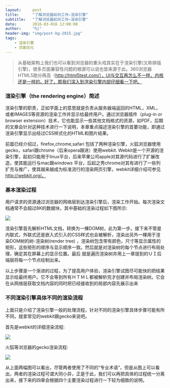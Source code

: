 ```yaml
---
layout:     post
title:      "了解浏览器如何工作—渲染引擎"
subtitle:   "了解浏览器如何工作—渲染引擎"
date:       2016-03-016 12:00:00
author:     "hj"
header-img: "img/post-bg-2015.jpg"
tags:
    - 渲染引擎
    - 页面优化
---
```


> 从基础架构上我们也可以看到浏览器的重头戏其实在于渲染引擎(又称排版引擎)，很多页面兼容性问题的根源可以说也皆来源于此。360浏览器HTML5跑分再高（http://html5test.com/），UI与交互再怎么不一样，内核还是一样的。好了，那我们深入到渲染引擎内部仔细看一下吧。

### 渲染引擎（the rendering engine）简述

渲染引擎的职责，正如字面上的意思就是负责从服务器端返回的HTML，XML，或者IMAGES等资源的渲染工作并显示给最终用户。通过浏览器插件（plug-in or browser extension）技术，它也能显示一些其他文档格式的资源，如PDF，后期的文章会针对这种技术进行一下说明，本章重点描述渲染引擎的首要功能，即通过渲染引擎显示出经过CSS样式化的HTML和图片结果。

前面已经介绍过，firefox,chrome,safari 包括了两种渲染引擎，火狐浏览器使用gecko，safari跟chrome（后来opera跟进）使用webkit. Webkit是一个开源的渲染引擎，起初只能用于linux平台，后来苹果公司apple对其源代码进行了扩展改造，使其能运行与mac跟windows 平台，后起之秀chrome对其有进行了一些列扩充与推广，使其越来越成为标准流行的渲染网页引擎，webkit详细介绍可参见 http://webkit.org/。

### 基本渲染过程

用户请求的资源通过浏览器的网络层到达渲染引擎后，渲染工作开始。每次渲染文档通常不会超过8K的数据块，其中基础的渲染过程如下图所示: 

![](http://s3.51cto.com/wyfs01/M01/32/B5/wKioJlKMTaXAjNhMAAAsKcj70g0019.jpg)

渲染引擎首先解析HTML文档，转换为一棵DOM树，此为第一步。接下来不管是内联式，外联式还是嵌入式引入的CSS样式也会被解析，渲染出另外一棵用于渲染DOM树的树-渲染树(render tree) ，渲染树包含带有颜色，尺寸等显示属性的矩形，这些矩形的顺序与显示顺序一致。然后就是对渲染树的每个节点进行布局处理，确定其在屏幕上的显示位置。最后 就是遍历渲染树并用上一章提到的ＵＩ后端层将每一个节点绘制出来。

以上步骤是一个渐进的过程，为了提高用户体验，渲染引擎试图尽可能快的把结果显示给最终用户。它不会等到所有ＨＴＭＬ都被解析完才创建并布局渲染树。它会在从网络层获取文档内容的同时把已经接收到的局部内容先展示出来

### 不同渲染引擎具体不同的渲染流程

上面只是介绍了渲染引擎一般的处理流程，针对不同的渲染引擎具体步骤可能有所不同，就拿常见的webkit跟gecko来说吧。

首先是webkit的详细渲染流程:

![](http://s7.51cto.com/wyfs01/M00/32/B6/wKioOVKMTaWS-07iAABLkjwxMSI417.jpg)

火狐等浏览器的gecko渲染流程:

![](http://s9.51cto.com/wyfs01/M00/32/B5/wKioJlKMTaaAWo0DAABMP04umJk180.jpg)

从上面两幅图可以看出，尽管两者使用了不同的“专业术语”，但是从图上可以看出，两者的渲染过程可谓大同小异，正是于此，我们可以再把具体的过程统一分离出来，接下来的四章会根据四个主要渲染过程进行一下较为细致的说明。